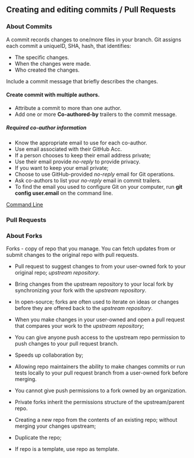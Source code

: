 ## Creating and editing commits / Pull Requests

### About Commits
A commit records changes to one/more files in your branch.
Git assigns each commit a uniqueID, SHA, hash, that identifies:
- The specific changes.
- When the changes were made.
- Who created the changes.

Include a commit message that briefly describes the changes.
#### Create commit with multiple authors.
- Attribute a commit to more than one author.
- Add one or more **Co-authored-by** trailers to the commit message.
##### Required co-author information
- Know the appropriate email to use for each co-author.
- Use email associated with their GitHub Acc.
- If a person chooses to keep their email address private;
- Use their email provide *no-reply* to provide privacy.
- If you want to keep your email private;
- Choose to use GitHub-provided *no-reply* email for Git operations.
- Ask co-authors to list your *no-reply* email in commit trailers.
- To find the email you used to configure Git on your computer, run **git config user.email** on the command line.

[Command Line](https://docs.github.com/en/github/committing-changes-to-your-project/creating-and-editing-commits/creating-a-commit-with-multiple-authors)

### Pull Requests
### About Forks
Forks - copy of repo that you manage.
You can fetch updates from or submit changes to the original repo with pull requests.
- Pull request to suggest changes to from your user-owned fork to your original repo; *upstream repository*.
- Bring changes from the upstream repository to your local fork by synchronizing your fork with the *upstream repository*.
- In open-source; forks are often used to iterate on ideas or changes before they are offered back to the *upstream repository*.
- When you make changes in your user-owned and open a pull request that compares your work to the *upstream repository*;
- You can give anyone push access to the upstream repo permission to push changes to your pull request branch.
- Speeds up collaboration by;
- Allowing repo maintainers the ability to make changes commits or run tests locally to your pull request branch from a user-owned fork before merging.

- You cannot give push permissions to a fork owned by an organization.
- Private forks inherit the permissions structure of the upstream/parent repo.
- Creating a new repo from the contents of an existing repo; without merging your changes upstream;
- Duplicate the repo; 
- If repo is a template, use repo as template.
